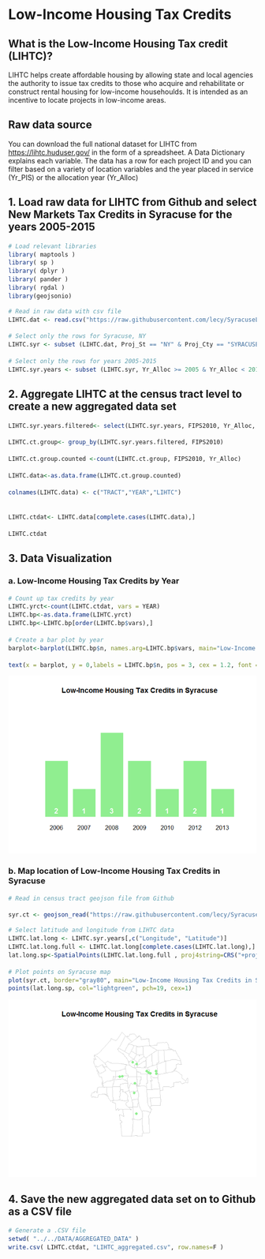 # Low-Income Housing Tax Credits



## What is the Low-Income Housing Tax credit (LIHTC)?

LIHTC helps create affordable housing by allowing state and local agencies the authority to issue tax credits to those who acquire and rehabilitate or construct rental housing for low-income househoulds. It is intended as an incentive to locate projects in low-income areas. 

## Raw data source

You can download the full national dataset for LIHTC from https://lihtc.huduser.gov/ in the form of a spreadsheet. A Data Dictionary explains each variable. The data has a row for each project ID and you can filter based on a variety of location variables and the year placed in service (Yr_PIS) or the allocation year (Yr_Alloc)

## 1. Load raw data for LIHTC from Github and select New Markets Tax Credits in Syracuse for the years 2005-2015

```r
# Load relevant libraries
library( maptools )
library( sp )
library( dplyr )
library( pander )
library( rgdal )
library(geojsonio)
```



```r
# Read in raw data with csv file
LIHTC.dat <- read.csv("https://raw.githubusercontent.com/lecy/SyracuseLandBank/master/DATA/RAW_DATA/LIHTC_raw.csv", header=TRUE)

# Select only the rows for Syracuse, NY
LIHTC.syr <- subset (LIHTC.dat, Proj_St == "NY" & Proj_Cty == "SYRACUSE")

# Select only the rows for years 2005-2015
LIHTC.syr.years <- subset (LIHTC.syr, Yr_Alloc >= 2005 & Yr_Alloc < 2016)
```

## 2. Aggregate LIHTC at the census tract level to create a new aggregated data set

```r
LIHTC.syr.years.filtered<- select(LIHTC.syr.years, FIPS2010, Yr_Alloc, Project)

LIHTC.ct.group<- group_by(LIHTC.syr.years.filtered, FIPS2010)

LIHTC.ct.group.counted <-count(LIHTC.ct.group, FIPS2010, Yr_Alloc)

LIHTC.data<-as.data.frame(LIHTC.ct.group.counted)

colnames(LIHTC.data) <- c("TRACT","YEAR","LIHTC")


LIHTC.ctdat<- LIHTC.data[complete.cases(LIHTC.data),]

LIHTC.ctdat
```

<div data-pagedtable="false">
  <script data-pagedtable-source type="application/json">
{"columns":[{"label":["TRACT"],"name":[1],"type":["dbl"],"align":["right"]},{"label":["YEAR"],"name":[2],"type":["int"],"align":["right"]},{"label":["LIHTC"],"name":[3],"type":["int"],"align":["right"]}],"data":[{"1":"36067001600","2":"2007","3":"1"},{"1":"36067002300","2":"2009","3":"1"},{"1":"36067003400","2":"2008","3":"1"},{"1":"36067003400","2":"2013","3":"1"},{"1":"36067003500","2":"2008","3":"1"},{"1":"36067003500","2":"2009","3":"1"},{"1":"36067003500","2":"2012","3":"1"},{"1":"36067004000","2":"2008","3":"1"},{"1":"36067004000","2":"2010","3":"1"},{"1":"36067004200","2":"2012","3":"1"},{"1":"36067005400","2":"2006","3":"1"},{"1":"36067006101","2":"2006","3":"1"}],"options":{"columns":{"min":{},"max":[10]},"rows":{"min":[10],"max":[10]},"pages":{}}}
  </script>
</div>

## 3. Data Visualization

### a. Low-Income Housing Tax Credits by Year


```r
# Count up tax credits by year
LIHTC.yrct<-count(LIHTC.ctdat, vars = YEAR)
LIHTC.bp<-as.data.frame(LIHTC.yrct)
LIHTC.bp<-LIHTC.bp[order(LIHTC.bp$vars),]

# Create a bar plot by year
barplot<-barplot(LIHTC.bp$n, names.arg=LIHTC.bp$vars, main="Low-Income Housing Tax Credits in Syracuse",  col= "lightgreen", border="white", ylim=c(0, 4), las=1, axes=F) 

text(x = barplot, y = 0,labels = LIHTC.bp$n, pos = 3, cex = 1.2, font = 2, col = "white")
```

![](lihtc_data_files/figure-html/unnamed-chunk-4-1.png)<!-- -->




### b. Map location of Low-Income Housing Tax Credits in Syracuse


```r
# Read in census tract geojson file from Github

syr.ct <- geojson_read("https://raw.githubusercontent.com/lecy/SyracuseLandBank/master/SHAPEFILES/SYRCensusTracts.geojson", method="local", what="sp" )
```


```r
# Select latitude and longitude from LIHTC data
LIHTC.lat.long <- LIHTC.syr.years[,c("Longitude", "Latitude")]
LIHTC.lat.long.full <- LIHTC.lat.long[complete.cases(LIHTC.lat.long),]
lat.long.sp<-SpatialPoints(LIHTC.lat.long.full , proj4string=CRS("+proj=longlat +datum=WGS84"))

# Plot points on Syracuse map
plot(syr.ct, border="gray80", main="Low-Income Housing Tax Credits in Syracuse")
points(lat.long.sp, col="lightgreen", pch=19, cex=1)
```

![](lihtc_data_files/figure-html/unnamed-chunk-6-1.png)<!-- -->

## 4. Save the new aggregated data set on to Github as a CSV file

```r
# Generate a .CSV file 
setwd( "../../DATA/AGGREGATED_DATA" )
write.csv( LIHTC.ctdat, "LIHTC_aggregated.csv", row.names=F )
```




